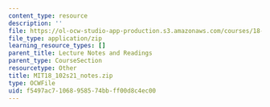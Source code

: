 ```yaml
---
content_type: resource
description: ''
file: https://ol-ocw-studio-app-production.s3.amazonaws.com/courses/18-102-introduction-to-functional-analysis-spring-2021/f5497ac71068958574bbff00d8c4ec00_MIT18_102s21_notes.zip
file_type: application/zip
learning_resource_types: []
parent_title: Lecture Notes and Readings
parent_type: CourseSection
resourcetype: Other
title: MIT18_102s21_notes.zip
type: OCWFile
uid: f5497ac7-1068-9585-74bb-ff00d8c4ec00
---
```

